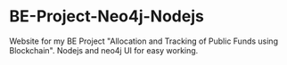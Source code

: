 # BE-Project-Neo4j-Nodejs
Website for my BE Project "Allocation and Tracking of Public Funds using Blockchain".
Nodejs and neo4j UI for easy working.
